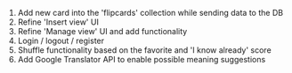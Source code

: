 1. Add new card into the 'flipcards' collection while sending data to the DB
2. Refine 'Insert view' UI
3. Refine 'Manage view' UI and add functionality
4. Login / logout / register
5. Shuffle functionality based on the favorite and 'I know already' score
6. Add Google Translator API to enable possible meaning suggestions